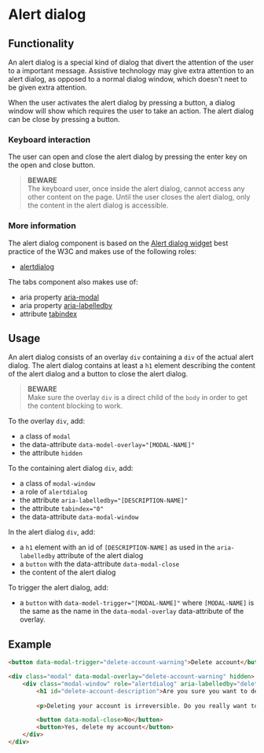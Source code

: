 # Alert dialog

## Functionality

An alert dialog is a special kind of dialog that divert the attention of the user to a important message. Assistive technology may give extra attention to an alert dialog, as opposed to a normal dialog window, which doesn't neet to be given extra attention.

When the user activates the alert dialog by pressing a button, a dialog window will show which requires the user to take an action. The alert dialog can be close by pressing a button.

### Keyboard interaction

The user can open and close the alert dialog by pressing the enter key on the open and close button.

> **BEWARE**  
  The keyboard user, once inside the alert dialog, cannot access any other content on the page. Until the user closes the alert dialog, only the content in the alert dialog is accessible.

### More information

The alert dialog component is based on the [Alert dialog widget](https://www.w3.org/TR/wai-aria-practices/#alertdialog) best practice of the W3C and makes use of the following roles:

- [alertdialog](https://www.w3.org/TR/wai-aria/roles#alertdialog)

The tabs component also makes use of:

- aria property [aria-modal](https://www.w3.org/TR/wai-aria-1.1/#aria-modal)
- aria property [aria-labelledby](https://www.w3.org/TR/wai-aria-1.1/#aria-labelledby)
- attribute [tabindex](https://www.w3.org/TR/html5/editing.html#attr-tabindex)

## Usage

An alert dialog consists of an overlay `div` containing a `div` of the actual alert dialog. The alert dialog contains at least a `h1` element describing the content of the alert dialog and a button to close the alert dialog.

> **BEWARE**  
  Make sure the overlay `div` is a direct child of the `body` in order to get the content blocking to work.

To the overlay `div`, add:

- a class of `modal`
- the data-attribute `data-model-overlay="[MODAL-NAME]"`
- the attribute `hidden`

To the containing alert dialog `div`, add:

- a class of `modal-window`
- a role of `alertdialog`
- the attribute `aria-labelledby="[DESCRIPTION-NAME]"`
- the attribute `tabindex="0"`
- the data-attribute `data-modal-window`

In the alert dialog `div`, add:

- a `h1` element with an id of `[DESCRIPTION-NAME]` as used in the `aria-labelledby` attribute of the alert dialog
- a `button` with the data-attribute `data-modal-close`
- the content of the alert dialog

To trigger the alert dialog, add:

- a `button` with `data-model-trigger="[MODAL-NAME]"` where `[MODAL-NAME]` is the same as the name in the `data-modal-overlay` data-attribute of the overlay.

## Example

```html
<button data-modal-trigger="delete-account-warning">Delete account</button>

<div class="modal" data-modal-overlay="delete-account-warning" hidden>
	<div class="modal-window" role="alertdialog" aria-labelledby="delete-account-description" tabindex="0" data-modal-window>
		<h1 id="delete-account-description">Are you sure you want to delete your account?</h1>
		
		<p>Deleting your account is irreversible. Do you really want to delete your account?</p>

		<button data-modal-close>No</button>
		<button>Yes, delete my account</button>
	</div>
</div>
```
